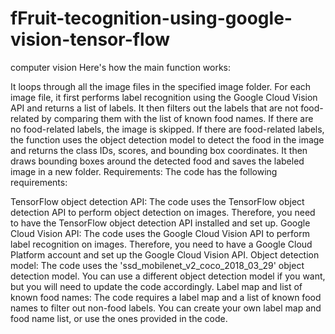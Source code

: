 # fFruit-tecognition-using-google-vision-tensor-flow
computer vision
Here's how the main function works:

It loops through all the image files in the specified image folder.
For each image file, it first performs label recognition using the Google Cloud Vision API and returns a list of labels.
It then filters out the labels that are not food-related by comparing them with the list of known food names.
If there are no food-related labels, the image is skipped.
If there are food-related labels, the function uses the object detection model to detect the food in the image and returns the class IDs, scores, and bounding box coordinates.
It then draws bounding boxes around the detected food and saves the labeled image in a new folder.
Requirements:
The code has the following requirements:

TensorFlow object detection API: The code uses the TensorFlow object detection API to perform object detection on images. Therefore, you need to have the TensorFlow object detection API installed and set up.
Google Cloud Vision API: The code uses the Google Cloud Vision API to perform label recognition on images. Therefore, you need to have a Google Cloud Platform account and set up the Google Cloud Vision API.
Object detection model: The code uses the 'ssd_mobilenet_v2_coco_2018_03_29' object detection model. You can use a different object detection model if you want, but you will need to update the code accordingly.
Label map and list of known food names: The code requires a label map and a list of known food names to filter out non-food labels. You can create your own label map and food name list, or use the ones provided in the code.

